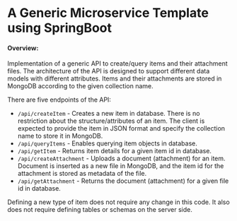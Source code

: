 # A Generic Microservice Template using SpringBoot

#### Overview:
Implementation of a generic API to create/query items and their attachment files. The architecture of the API is designed to support different data models with different attributes. Items and their attachments are stored in MongoDB according to the given collection name.

There are five endpoints of the API:
- `/api/createItem` - Creates a new item in database. There is no restriction about the structure/attributes of an item. The client is expected to provide the item in JSON format and specify the collection name to store it in MongoDB.  
- `/api/queryItems` - Enables querying item objects in database.
- `/api/getItem` - Returns item details for a given item id in database.
- `/api/createAttachment` - Uploads a document (attachment) for an item. Document is inserted as a new file in MongoDB, and the item id for the attachment is stored as metadata of the file.  
- `/api/getAttachment` - Returns the document (attachment) for a given file id in database.


Defining a new type of item does not require any change in this code. It also does not require defining tables or schemas on the server side. 

